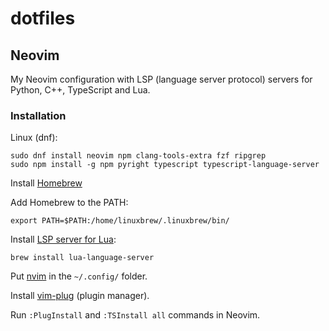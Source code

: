 # dotfiles
## Neovim
My Neovim configuration with LSP (language server protocol) servers for Python, C++, TypeScript and Lua.
### Installation
Linux (dnf):
```
sudo dnf install neovim npm clang-tools-extra fzf ripgrep
sudo npm install -g npm pyright typescript typescript-language-server
```

Install [Homebrew](https://brew.sh)

Add Homebrew to the PATH:

```
export PATH=$PATH:/home/linuxbrew/.linuxbrew/bin/
```

Install [LSP server for Lua](https://github.com/LuaLS/lua-language-server):

```
brew install lua-language-server
```

Put [nvim](https://github.com/kirill-imanuilov/dotfiles/tree/main/.config/nvim) in the `~/.config/` folder.

Install [vim-plug](https://github.com/junegunn/vim-plug) (plugin manager).

Run `:PlugInstall` and `:TSInstall all` commands in Neovim.
